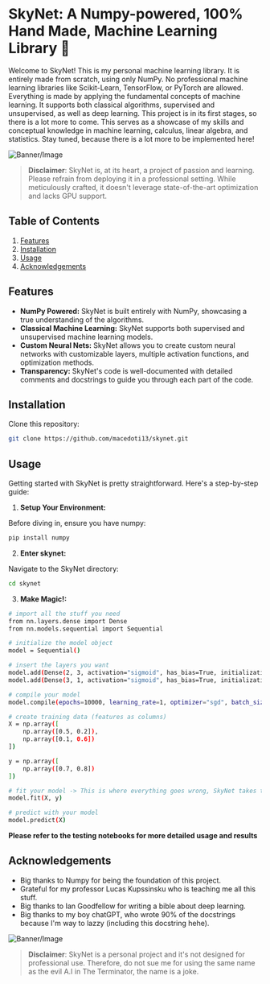 # SkyNet: A Numpy-powered, 100% Hand Made, Machine Learning Library 🚀

Welcome to SkyNet! This is my personal machine learning library. It is entirely made from scratch, using only NumPy. No professional machine learning libraries like Scikit-Learn, TensorFlow, or PyTorch are allowed. Everything is made by applying the fundamental concepts of machine learning. It supports both classical algorithms, supervised and unsupervised, as well as deep learning. This project is in its first stages, so there is a lot more to come. This serves as a showcase of my skills and conceptual knowledge in machine learning, calculus, linear algebra, and statistics. Stay tuned, because there is a lot more to be implemented here!

![Banner/Image](images/skynet.png)

> **Disclaimer**: SkyNet is, at its heart, a project of passion and learning. Please refrain from deploying it in a professional setting. While meticulously crafted, it doesn't leverage state-of-the-art optimization and lacks GPU support.

## Table of Contents
1. [Features](#features)
2. [Installation](#installation)
3. [Usage](#usage)
4. [Acknowledgements](#acknowledgements)

## Features
- **NumPy Powered:** SkyNet is built entirely with NumPy, showcasing a true understanding of the algorithms.
- **Classical Machine Learning:** SkyNet supports both supervised and unsupervised machine learning models.
- **Custom Neural Nets:** SkyNet allows you to create custom neural networks with customizable layers, multiple activation functions, and optimization methods.
- **Transparency:** SkyNet's code is well-documented with detailed comments and docstrings to guide you through each part of the code.

## Installation
Clone this repository:
```bash
git clone https://github.com/macedoti13/skynet.git
```

## Usage
Getting started with SkyNet is pretty straightforward. Here's a step-by-step guide:

1. **Setup Your Environment:**

Before diving in, ensure you have numpy:
```bash
pip install numpy
```

2. **Enter skynet:** 

Navigate to the SkyNet directory:
```bash
cd skynet
```

3. **Make Magic!:** 
```bash
# import all the stuff you need 
from nn.layers.dense import Dense
from nn.models.sequential import Sequential

# initialize the model object 
model = Sequential()

# insert the layers you want
model.add(Dense(2, 3, activation="sigmoid", has_bias=True, initialization="random"))
model.add(Dense(3, 1, activation="sigmoid", has_bias=True, initialization="random"))

# compile your model
model.compile(epochs=10000, learning_rate=1, optimizer="sgd", batch_size=2, loss="mse")

# create training data (features as columns)
X = np.array([
    np.array([0.5, 0.2]),
    np.array([0.1, 0.6])
])

y = np.array([
    np.array([0.7, 0.8])
])

# fit your model -> This is where everything goes wrong, SkyNet takes the planet and everyone dies! That's a joke, it's just calculus. 
model.fit(X, y)

# predict with your model 
model.predict(X)
```
**Please refer to the testing notebooks for more detailed usage and results**

## Acknowledgements

- Big thanks to Numpy for being the foundation of this project.
- Grateful for my professor Lucas Kupssinsku who is teaching me all this stuff. 
- Big thanks to Ian Goodfellow for writing a bible about deep learning. 
- Big thanks to my boy chatGPT, who wrote 90% of the docstrings because I'm way to lazzy (including this docstring hehe).

![Banner/Image](images/terminator.png)

> **Disclaimer**: SkyNet is a personal project and it's not designed for professional use. Therefore, do not sue me for using the same name as the evil A.I in The Terminator, the name is a joke. 